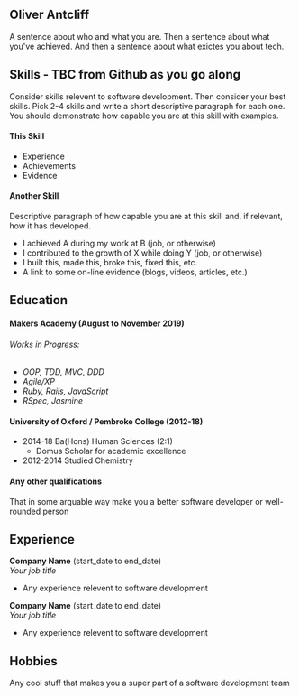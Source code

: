 ## Oliver Antcliff

A sentence about who and what you are. Then a sentence about what you've achieved. And then a sentence about what exictes you about tech.

## Skills - TBC from Github as you go along

Consider skills relevent to software development. Then consider your best skills. Pick 2-4 skills and write a short descriptive paragraph for each one. You should demonstrate how capable you are at this skill with examples.

#### This Skill

- Experience
- Achievements
- Evidence

#### Another Skill

Descriptive paragraph of how capable you are at this skill and, if relevant, how it has developed.

- I achieved A during my work at B (job, or otherwise)
- I contributed to the growth of X while doing Y (job, or otherwise)
- I built this, made this, broke this, fixed this, etc.
- A link to some on-line evidence (blogs, videos, articles, etc.)

## Education

#### Makers Academy (August to November 2019)

###### Works in Progress:
- *OOP, TDD, MVC, DDD*
- *Agile/XP*
- *Ruby, Rails, JavaScript*
- *RSpec, Jasmine*

#### University of Oxford / Pembroke College (2012-18)

- 2014-18 Ba(Hons) Human Sciences (2:1)
  - Domus Scholar for academic excellence
- 2012-2014 Studied Chemistry

#### Any other qualifications

That in some arguable way make you a better software developer or well-rounded person

## Experience

**Company Name** (start_date to end_date)    
*Your job title*  
- Any experience relevent to software development

**Company Name** (start_date to end_date)   
*Your job title*  
- Any experience relevent to software development

## Hobbies

Any cool stuff that makes you a super part of a software development team
